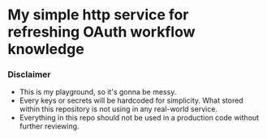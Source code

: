 # My simple http service for refreshing OAuth workflow knowledge

### Disclaimer
- This is my playground, so it's gonna be messy.
- Every keys or secrets will be hardcoded for simplicity. What stored within this repository is not using in any real-world service.
- Everything in this repo should not be used in a production code without further reviewing.
